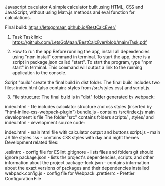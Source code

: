 Javascript calculator
A simple calculator built using HTML, CSS and JavaScript, without using Math.js methods and eval function for calculations.

Final build: https://letsgomaan.github.io/BestCalcEver/

1. Task
   Task link: https://github.com/LetsGoMaan/BestCalcEver/blob/main/Task.pdf

2. How to run the app
   Before running the app, install all dependencies using "npm install" command in terminal.
   To start the app, there is a script in package.json called "start". To start the program, type "npm start" in terminal. This command will output a link to the running application to the console.

Script "build" create the final build in dist folder. The final build includes two files: index.html (also contains styles from /src/styles.css) and script.js.

3. File structure:
   The final build is in "dist" folder generated by webpack:

index.html - file includes calculator structure and css styles (inserted by "html-inline-css-webpack-plugin")
bundle.js - contains /src/index.js main development js file
The folder "src" contains folders scripts/ , styles/ and index.html - development source code:

index.html - main html file with calculator output and buttons
script.js - main JS file
styles.css - contains CSS styles with day and night themes
Development related files:

.eslintrc - config file for ESlint
.gitignore - lists files and folders git should ignore
package.json - lists the project's dependencies, scripts, and other information about the project
package-lock.json - contains information about the exact versions of packages and their dependencies installed
webpack.config.js - config file for Webpack
.prettierrc - Prettier Configuration File
